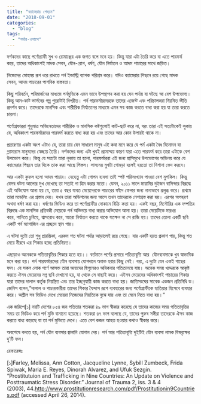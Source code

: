 ```yaml
---
title: "ক্যামেরার পেছনে"
date: "2018-09-01"
categories: 
  - "blog"
tags: 
  - "পর্দার-ওপাশে"
---
```


দর্শকদের কাছে পর্ণোগ্রাফী সুখ ও রোমাঞ্ছের এক জগত বলে মনে হয়। কিন্তু যারা এটা তৈরি করে বা এতে পারফর্ম করে, তাদের অধিকাংশই মাদক সেবন, যৌন-রোগ, ধর্ষণ, যৌন নির্যাতন ও আদম পাচারের সাথে জড়িত।

নিজেদের মোহময় রূপ ধরে রাখতে পর্ন ইন্ডাস্ট্রি ব্যাপক পরিশ্রম করে। যদিও ক্যামেরার পিছনে রয়ে গেছে মাদক সেবন, আদম পাচারের পাশবিক বাস্তবতা।

কিছু পরিবর্তন, পরিমার্জনের মাধ্যমে পর্নমুভিকে এমন ভাবে উপস্থাপন করা হয় যেন পর্দায় যা ঘটছে আ বেশ উপভোগ্য। কিন্তু আন-কাট ভার্সনের গল্প পুরোটাই বিপরীত। পর্ন পারফর্মারদেরকে তাদের এজেন্ট এবং পরিচালকরা নিয়মিত ভীতি প্রদর্শন করে। তাদেরকে মানসিক এবং শারীরিক নির্যাতনের মাধ্যমে এমন সব কাজ করতে বাধ্য করা হয় যা তারা করতে চায়না।

পর্ণোগ্রফাররা শুধুমাত্র অভিনেতাদের শারীরিক ও মানসিক কষ্টগুলোই কাট-ছাট করে না, বরং তারা এই সত্যটাকেই লুকায় যে, অধিকাংশ পারফর্মারদের পারফর্ম করতে বাধ্য করা হয় এবং তাদের আর কোন উপায়ই থাকে না।

প্রতারণার একটা অংশ এটাও যে, তারা চায় যেন সাধারণ মানুষ এই কথা মনে করে যে পর্ন একটা বৈধ বিনোদন যা গ্ল্যামারাস মানুষদের স্বেচ্ছায় তৈরি। দর্শকদের জন্য এটা খুবই প্রমোদ্ময় কারণ যারা এতে পারফর্ম করে তারা এটাকে বেশ উপভোগ করে। কিন্তু যে সত্যটা তারা লুকায় তা হলো, পারফর্মাররা এই জন্য হাসিমুখে উপভোগের অভিনয় করে যে ক্যামেরার পিছনে তার দিকে তাক করা আছে পিস্তল। লাস্যময় মুখটা গোমড়া হলেই হয়তো তা নিশানা ভেদ করবে।

আর একটা কুফল হলো আদম পাচার। যেহেতু এটা গোপন ব্যবসা তাই স্পষ্ট পরিসংখ্যান পাওয়া বেশ মুশকিল। কিন্তু যেসব ঘটনা আলোর মুখ দেখেছে তা সত্যই গা হিম করার মতো। যেমন, ২০১১ সালে মায়ামির দুইজন বাসিন্দার বিরূদ্ধে এই অভিযোগ আনা হয় যে, তারা ৫ বছর যাবত মেয়েদেরকে পাচারের ফাঁদে ফেলার জন্য নানাভাবে প্রলুব্ধ করে। প্রথমে তারা মডেলিং এর প্রস্তাব দেয়। যখন তারা অডিশনের জন্য আসে তখন তাদেরকে নেশাগ্রস্ত করা হয়। এরপর অপহরণ অথবা ধর্ষণ করা হয়। ধর্ষণের ভিডিও করে তা পর্ণোগ্রাফীর দোকানে বিক্রি কতা হয়। একই বছর, মিসৌরির এক দম্পতির বিরুদ্ধে এক মানসিক প্রতিবন্ধী মেয়েকে পর্ন অভিনয়ে বাধ্য করার অভিযোগ আনা হয়। তারা মেয়েটিকে মারধর করে, পানিতে চুবিয়ে, শ্বাসরোধ করে, আরো নির্যাতন করতে থাকে যতক্ষন না সে রাজি হয়। তাদের তোলা একটি ছবি একটি পর্ন ম্যাগাজিন এর প্রচ্ছদে স্থান পায়।

এ ঘটনা দুটো তো শুধু প্রারম্ভিকা, এরকম শত ঘটনা পর্দার আড়ালেই রয়ে গেছে। যার একটি হয়ত প্রকাশ পায়, কিন্তু শত মেয়ে নীরবে এর শিকার হচ্ছে প্রতিনিয়ত।

এছাড়াও অনেককে পতিতাবৃত্তির শিকার হতে হয়।। বর্তমানে পর্ণের প্রসারে পতিতাবৃত্তি আর  যৌনব্যবসাকে খুব স্বাভাবিক মনে করা হয়। পর্ন পারফর্মারদের যৌন ব্যবসায় যোগদানে অবাক হবার কিছু নেই। বরং, এ দুটো যেন একই গাছের ফল। যে সকল লোক পর্ণে আসক্ত তারা অন্যদের দ্বিগুনেরও অধিকবার পতিতালয়ে যায়। অনেক সময় খদ্দেরকে আকৃষ্ট করতে ঐসব মেয়েদের নগ্ন ছবি দেখানো হয়, যা থেকে সে বাছাই করে। এইসব মেয়েদের অধিকাংশই পাচারের শিকার যারা তাদের দালাল কর্তৃক নিয়ন্ত্রিত এবং তার ইচ্ছনুযায়ী কাজ করতে বাধ্য হয়। জাতিসংঘের সাবেক একজন প্রতিনিধি ড। জেনিস বলেন,“দালাল ও পাচারকারীরা তাদের শিকার যৈন্দাস রূপে ব্যবহারের জন্য পর্ণোগ্রাফীকে হাতিয়ার হিসেবে ব্যবহার করে। অশ্লীল সব ভিডিও দেখে মেয়েরা নিজেদের নিয়তিকে বুঝে যায় এবং তা মেনে নিতে বাধ্য হয়।”

এক জরিপে\[১\] নয়টি দেশের ৮৫৪ জন পতিতার শতকরা ৪৯ ভাগ স্বীকার করেছে যে তাদের কাজের সময় পতিতাবৃত্তির সময় তা ভিডিও করে পর্ন মুভি বানানো হয়েছে। শতকরা ৪৭ ভাগ বলেছে যে, তাদের পুরুষ সঙ্গীরা তাদেরকে ঐসব কাজ করতে বাধ্য করেছে যা তা পর্ন মুভিতে দেখে। এতে বেশ কজন আহত হওয়ার কথাও স্বীকার করে।

অবশেষে বলতে হয়, পর্ন যৌন ব্যবসার জ্বালানি যোগান দেয়। পর্ন আর পতিতাবৃত্তি দুইটিই যৌন ব্যবসা নামক বিষবৃক্ষের দু’টি ফল।

রেফারেন্সঃ

\[১\]Farley, Melissa, Ann Cotton, Jacqueline Lynne, Sybill Zumbeck, Frida Spiwak, Maria E. Reyes, Dinorah Alvarez, and Ufuk Sezgin. “Prostitutuion and Trafficking in Nine Countries: An Update on Violence and Posttraumatic Stress Disorder.” Journal of Trauma 2, iss. 3 & 4 (2003), 44.http://www.prostitutionresearch.com/pdf/Prostitutionin9Countries.pdf (accessed April 26, 2014).
